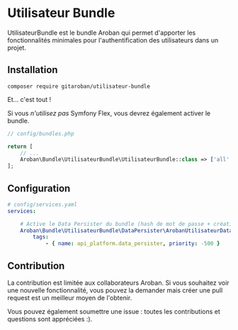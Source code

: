 # Utilisateur Bundle

UtilisateurBundle est le bundle Aroban qui permet d'apporter
les fonctionnalités minimales pour l'authentification des
utilisateurs dans un projet.

## Installation

```console
composer require gitaroban/utilisateur-bundle
```

Et... c'est tout !

Si vous *n'utilisez pas* Symfony Flex, vous devrez également activer le bundle.

```php
// config/bundles.php

return [
    // ...
    Aroban\Bundle\UtilisateurBundle\UtilisateurBundle::class => ['all' => true],
];
```

## Configuration

```yaml
# config/services.yaml
services:

    # Active le Data Persister du bundle (hash de mot de passe + création automatique d'un ApiToken)
    Aroban\Bundle\UtilisateurBundle\DataPersister\ArobanUtilisateurDataPersister:
        tags: 
            - { name: api_platform.data_persister, priority: -500 }
```

## Contribution

La contribution est limitée aux collaborateurs Aroban.
Si vous souhaitez voir une nouvelle fonctionnalité, vous pouvez la demander
mais créer une pull request est un meilleur moyen de l'obtenir.

Vous pouvez également soumettre une issue : toutes les contributions et questions sont appréciées :).
